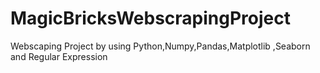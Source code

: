 # MagicBricksWebscrapingProject
Webscaping Project by using Python,Numpy,Pandas,Matplotlib ,Seaborn and Regular Expression

